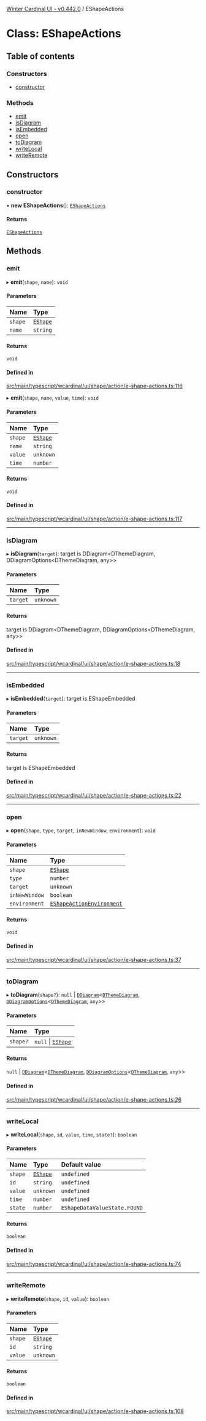 [Winter Cardinal UI - v0.442.0](../index.md) / EShapeActions

# Class: EShapeActions

## Table of contents

### Constructors

- [constructor](EShapeActions.md#constructor)

### Methods

- [emit](EShapeActions.md#emit)
- [isDiagram](EShapeActions.md#isdiagram)
- [isEmbedded](EShapeActions.md#isembedded)
- [open](EShapeActions.md#open)
- [toDiagram](EShapeActions.md#todiagram)
- [writeLocal](EShapeActions.md#writelocal)
- [writeRemote](EShapeActions.md#writeremote)

## Constructors

### constructor

• **new EShapeActions**(): [`EShapeActions`](EShapeActions.md)

#### Returns

[`EShapeActions`](EShapeActions.md)

## Methods

### emit

▸ **emit**(`shape`, `name`): `void`

#### Parameters

| Name | Type |
| :------ | :------ |
| `shape` | [`EShape`](../interfaces/EShape.md) |
| `name` | `string` |

#### Returns

`void`

#### Defined in

[src/main/typescript/wcardinal/ui/shape/action/e-shape-actions.ts:116](https://github.com/winter-cardinal/winter-cardinal-ui/blob/v0.442.0/src/main/typescript/wcardinal/ui/shape/action/e-shape-actions.ts#L116)

▸ **emit**(`shape`, `name`, `value`, `time`): `void`

#### Parameters

| Name | Type |
| :------ | :------ |
| `shape` | [`EShape`](../interfaces/EShape.md) |
| `name` | `string` |
| `value` | `unknown` |
| `time` | `number` |

#### Returns

`void`

#### Defined in

[src/main/typescript/wcardinal/ui/shape/action/e-shape-actions.ts:117](https://github.com/winter-cardinal/winter-cardinal-ui/blob/v0.442.0/src/main/typescript/wcardinal/ui/shape/action/e-shape-actions.ts#L117)

___

### isDiagram

▸ **isDiagram**(`target`): target is DDiagram\<DThemeDiagram, DDiagramOptions\<DThemeDiagram, any\>\>

#### Parameters

| Name | Type |
| :------ | :------ |
| `target` | `unknown` |

#### Returns

target is DDiagram\<DThemeDiagram, DDiagramOptions\<DThemeDiagram, any\>\>

#### Defined in

[src/main/typescript/wcardinal/ui/shape/action/e-shape-actions.ts:18](https://github.com/winter-cardinal/winter-cardinal-ui/blob/v0.442.0/src/main/typescript/wcardinal/ui/shape/action/e-shape-actions.ts#L18)

___

### isEmbedded

▸ **isEmbedded**(`target`): target is EShapeEmbedded

#### Parameters

| Name | Type |
| :------ | :------ |
| `target` | `unknown` |

#### Returns

target is EShapeEmbedded

#### Defined in

[src/main/typescript/wcardinal/ui/shape/action/e-shape-actions.ts:22](https://github.com/winter-cardinal/winter-cardinal-ui/blob/v0.442.0/src/main/typescript/wcardinal/ui/shape/action/e-shape-actions.ts#L22)

___

### open

▸ **open**(`shape`, `type`, `target`, `inNewWindow`, `environment`): `void`

#### Parameters

| Name | Type |
| :------ | :------ |
| `shape` | [`EShape`](../interfaces/EShape.md) |
| `type` | `number` |
| `target` | `unknown` |
| `inNewWindow` | `boolean` |
| `environment` | [`EShapeActionEnvironment`](../interfaces/EShapeActionEnvironment.md) |

#### Returns

`void`

#### Defined in

[src/main/typescript/wcardinal/ui/shape/action/e-shape-actions.ts:37](https://github.com/winter-cardinal/winter-cardinal-ui/blob/v0.442.0/src/main/typescript/wcardinal/ui/shape/action/e-shape-actions.ts#L37)

___

### toDiagram

▸ **toDiagram**(`shape?`): ``null`` \| [`DDiagram`](DDiagram.md)\<[`DThemeDiagram`](../interfaces/DThemeDiagram.md), [`DDiagramOptions`](../interfaces/DDiagramOptions.md)\<[`DThemeDiagram`](../interfaces/DThemeDiagram.md), `any`\>\>

#### Parameters

| Name | Type |
| :------ | :------ |
| `shape?` | ``null`` \| [`EShape`](../interfaces/EShape.md) |

#### Returns

``null`` \| [`DDiagram`](DDiagram.md)\<[`DThemeDiagram`](../interfaces/DThemeDiagram.md), [`DDiagramOptions`](../interfaces/DDiagramOptions.md)\<[`DThemeDiagram`](../interfaces/DThemeDiagram.md), `any`\>\>

#### Defined in

[src/main/typescript/wcardinal/ui/shape/action/e-shape-actions.ts:26](https://github.com/winter-cardinal/winter-cardinal-ui/blob/v0.442.0/src/main/typescript/wcardinal/ui/shape/action/e-shape-actions.ts#L26)

___

### writeLocal

▸ **writeLocal**(`shape`, `id`, `value`, `time`, `state?`): `boolean`

#### Parameters

| Name | Type | Default value |
| :------ | :------ | :------ |
| `shape` | [`EShape`](../interfaces/EShape.md) | `undefined` |
| `id` | `string` | `undefined` |
| `value` | `unknown` | `undefined` |
| `time` | `number` | `undefined` |
| `state` | `number` | `EShapeDataValueState.FOUND` |

#### Returns

`boolean`

#### Defined in

[src/main/typescript/wcardinal/ui/shape/action/e-shape-actions.ts:74](https://github.com/winter-cardinal/winter-cardinal-ui/blob/v0.442.0/src/main/typescript/wcardinal/ui/shape/action/e-shape-actions.ts#L74)

___

### writeRemote

▸ **writeRemote**(`shape`, `id`, `value`): `boolean`

#### Parameters

| Name | Type |
| :------ | :------ |
| `shape` | [`EShape`](../interfaces/EShape.md) |
| `id` | `string` |
| `value` | `unknown` |

#### Returns

`boolean`

#### Defined in

[src/main/typescript/wcardinal/ui/shape/action/e-shape-actions.ts:108](https://github.com/winter-cardinal/winter-cardinal-ui/blob/v0.442.0/src/main/typescript/wcardinal/ui/shape/action/e-shape-actions.ts#L108)
